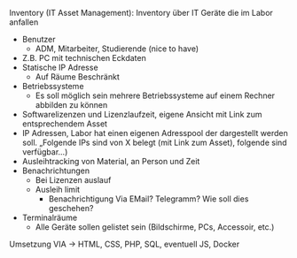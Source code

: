 Inventory (IT Asset Management):
Inventory über IT Geräte die im Labor anfallen
- Benutzer
  - ADM, Mitarbeiter, Studierende (nice to have)
- Z.B. PC mit technischen Eckdaten
- Statische IP Adresse
  - Auf Räume Beschränkt
- Betriebssysteme
  - Es soll möglich sein mehrere Betriebssysteme auf einem Rechner
abbilden zu können
- Softwarelizenzen und Lizenzlaufzeit, eigene Ansicht mit Link zum
entsprechendem Asset
- IP Adressen, Labor hat einen eigenen Adresspool der dargestellt werden
soll. „Folgende IPs sind von X belegt (mit Link zum Asset), folgende sind
verfügbar...)
- Ausleihtracking von Material, an Person und Zeit
- Benachrichtungen
    - Bei Lizenzen auslauf
    - Ausleih limit
      - Benachrichtigung Via EMail? Telegramm? Wie soll dies geschehen?
- Terminalräume
  - Alle Geräte sollen gelistet sein (Bildschirme, PCs, Accessoir, etc.)

Umsetzung VIA -> HTML, CSS, PHP, SQL, eventuell JS, Docker
